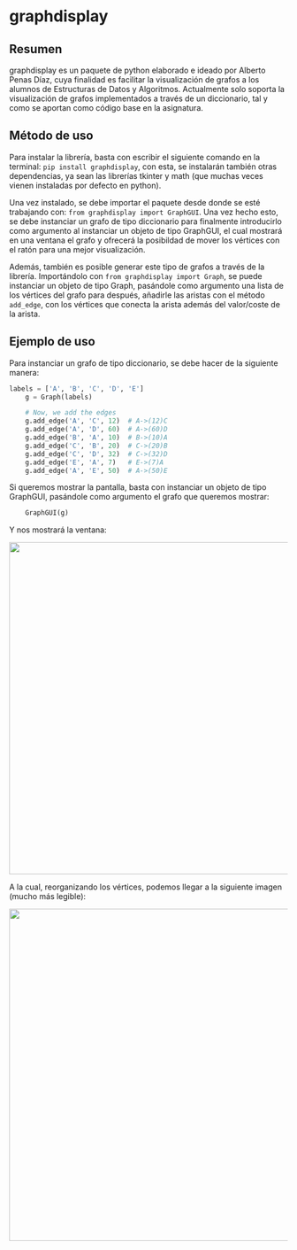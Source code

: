 # graphdisplay

## Resumen

graphdisplay es un paquete de python elaborado e ideado por Alberto Penas Díaz, cuya finalidad es facilitar la visualización de grafos a los alumnos de Estructuras de Datos y Algoritmos. 
Actualmente solo soporta la visualización de grafos implementados a través de un diccionario, tal y como se aportan como código base en la asignatura. 

## Método de uso 

Para instalar la librería, basta con escribir el siguiente comando en la terminal: `pip install graphdisplay`, con esta, se instalarán también otras dependencias, ya sean las librerías 
tkinter y math (que muchas veces vienen instaladas por defecto en python). 

Una vez instalado, se debe importar el paquete desde donde se esté trabajando con: `from graphdisplay import GraphGUI`. Una vez hecho esto, se debe instanciar un grafo de tipo diccionario
para finalmente introducirlo como argumento al instanciar un objeto de tipo GraphGUI, el cual mostrará en una ventana el grafo y ofrecerá la posibildad de mover los vértices con el ratón 
para una mejor visualización. 

Además, también es posible generar este tipo de grafos a través de la librería. Importándolo con `from graphdisplay import Graph`, se puede instanciar un objeto de tipo Graph, pasándole como
argumento una lista de los vértices del grafo para después, añadirle las aristas con el método `add_edge`, con los vértices que conecta la arista además del valor/coste de la arista.

## Ejemplo de uso

Para instanciar un grafo de tipo diccionario, se debe hacer de la siguiente manera: 

```python
labels = ['A', 'B', 'C', 'D', 'E']
    g = Graph(labels)

    # Now, we add the edges
    g.add_edge('A', 'C', 12)  # A->(12)C
    g.add_edge('A', 'D', 60)  # A->(60)D
    g.add_edge('B', 'A', 10)  # B->(10)A
    g.add_edge('C', 'B', 20)  # C->(20)B
    g.add_edge('C', 'D', 32)  # C->(32)D
    g.add_edge('E', 'A', 7)   # E->(7)A
    g.add_edge('A', 'E', 50)  # A->(50)E
```

Si queremos mostrar la pantalla, basta con instanciar un objeto de tipo GraphGUI, pasándole como argumento el grafo que queremos mostrar: 

```python
    GraphGUI(g)
```
Y nos mostrará la ventana:

<img src="https://user-images.githubusercontent.com/94072018/236173093-6d07ad94-0c74-4f00-ac2f-13fb797a2837.png" width="600" height="600">


A la cual, reorganizando los vértices, podemos llegar a la siguiente imagen (mucho más legible):

<img src="https://user-images.githubusercontent.com/94072018/236172922-ae836f24-1131-4e83-baa8-cdda8e333989.png" width="600" height="600">

